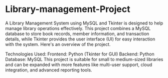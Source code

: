 # Library-management-Project
A Library Management System using MySQL and Tkinter is designed to help manage library operations effectively. This project combines a MySQL database to store book records, member information, and transaction details, while Tkinter provides the user interface (UI) for easy interaction with the system. Here's an overview of the project.

Technologies Used:
Frontend: Python (Tkinter for GUI)
Backend: Python
Database: MySQL
This project is suitable for small to medium-sized libraries and can be expanded with more features like multi-user support, cloud integration, and advanced reporting tools.

